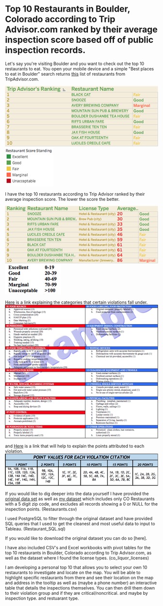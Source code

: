 # Top 10 Restaurants in Boulder, Colorado according to Trip Advisor.com ranked by their average inspection score based off of public inspection records. 

Let's say you're visiting Boulder and you want to check out the top 10 restaurants to eat. 
You open your mobile device and a simple "Best places to eat in Boulder" search returns [this](https://www.tripadvisor.com/Restaurants-g33324-Boulder_Colorado.html) list of restaurants from TripAdvisor.com. 

![alt text](https://github.com/Stevenlutton/Restaurant_Project/blob/master/Images/Trip%20Advisor's%20Rankings.png) ![alt text](https://github.com/Stevenlutton/Restaurant_Project/blob/master/Images/Restaurant%20Score%20Standing.png)


I have the top 10 restaurants according to Trip Advisor ranked by their average inspection score. The lower the score the better. 

![alt text](https://github.com/Stevenlutton/Restaurant_Project/blob/master/Images/My%20Rankings.png) ![alt text](https://github.com/Stevenlutton/Restaurant_Project/blob/master/Images/Standing%20Categories.png)

[Here](https://assets.bouldercounty.org/wp-content/uploads/2017/07/how-to-calculate-inspection-ratings.pdf) is a link explaining the categories that certain violations fall under.
![alt text](https://github.com/Stevenlutton/Restaurant_Project/blob/master/Images/Type%20of%20Violation.png)

and [Here](https://assets.bouldercounty.org/wp-content/uploads/2017/02/CalculateInspectionRatings.pdf) is a link that will help to explain the points attributed to each violation.
![alt text](https://github.com/Stevenlutton/Restaurant_Project/blob/master/Images/Points%20for%20Violation.png) 

If you would like to dig deeper into the data yourself I have provided the [original data set](https://data.colorado.gov/Municipal/Restaurant-Inspections-in-Boulder-County-Colorado/tuvj-xz3m) as well as [my dataset](https://github.com/Stevenlutton/Restaurant_Project/blob/master/data/Restaurants.csv) which includes only CO Restaurants with a 5 digit zip code, and excludes all records showing a 0 or NULL for the inspection points. (Restaurants.csv)

I used PostgreSQL to filter through the original dataset and have provided SQL queries that I used to get the cleanest and most useful data to input to Tableau. (Restaurant_SQL.sql) 

If you would like to download the original dataset you can do so [here].

I have also included CSV's and Excel workbooks with pivot tables for the top 10 restaurants in Boulder, Colorado according to Trip Advisor.com, as well as the dataset where I found the license types. (co_liquor_licenses)

I am developing a personal top 10 that allows you to select your own 10 restaurants to investigate and locate on the map. You will be able to highlight specific restaurants from there and see their location on the map and address in the tooltip as well as (maybe a phone number) an interactive table that details the inspections themselves. You can then drill them down to their violation group and if they are critical/noncritical. and maybe by inspection type. and restuarant type. 




